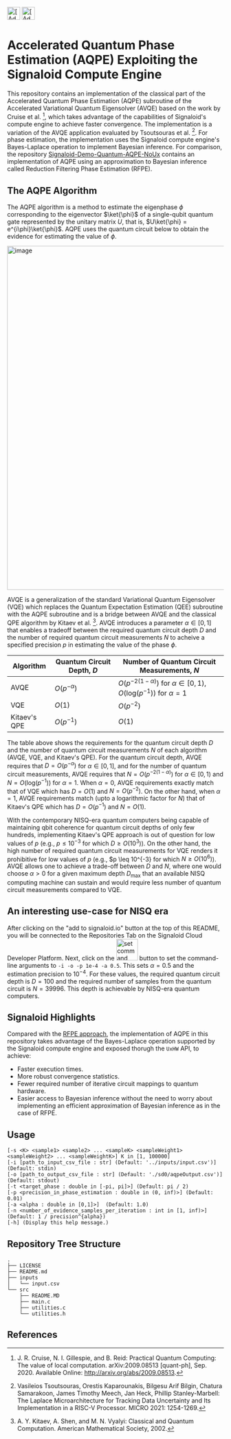 [<img src="https://assets.signaloid.io/add-to-signaloid-cloud-logo-dark-v6.png#gh-dark-mode-only" alt="[Add to signaloid.io]" height="30">](https://signaloid.io/repositories?connect=https://github.com/signaloid/Signaloid-Demo-Quantum-AQPE#gh-dark-mode-only)
[<img src="https://assets.signaloid.io/add-to-signaloid-cloud-logo-light-v6.png#gh-light-mode-only" alt="[Add to signaloid.io]" height="30">](https://signaloid.io/repositories?connect=https://github.com/signaloid/Signaloid-Demo-Quantum-AQPE#gh-light-mode-only)

# Accelerated Quantum Phase Estimation (AQPE) Exploiting the Signaloid Compute Engine
This repository contains an implementation of the classical part of the Accelerated Quantum Phase Estimation (AQPE) subroutine of the Accelerated Variational Quantum Eigensolver (AVQE) based on the work by Cruise et al. [^0], which takes advantage of the capabilities of Signaloid's compute engine to achieve faster convergence. The implementation is a variation of the AVQE application evaluated by Tsoutsouras et al. [^1]. For phase estimation, the implementation uses the Signaloid compute engine's Bayes-Laplace operation to implement Bayesian inference. For comparison, the repository [Signaloid-Demo-Quantum-AQPE-NoUx](https://github.com/signaloid/Signaloid-Demo-Quantum-AQPE-NoUx) contains an implementation of AQPE using an approximation to Bayesian inference called Reduction Filtering Phase Estimation (RFPE).

## The AQPE Algorithm
The AQPE algorithm is a method to estimate the eigenphase $\phi$ corresponding to the eigenvector $\ket{\phi}$ of a single-qubit quantum gate represented by the unitary matrix $U$, that is, $U\ket{\phi} = e^{i\phi}\ket{\phi}$. AQPE uses the quantum circuit below to obtain the evidence for estimating the value of $\phi$.

<img width="800" alt="image" src="https://user-images.githubusercontent.com/115564080/235872639-cb6866b2-cfcb-421f-b2cf-538110ca43fe.png">

AVQE is a generalization of the standard Variational Quantum Eigensolver (VQE) which replaces the Quantum Expectation Estimation (QEE) subroutine with the AQPE subroutine and is a bridge between AVQE and the classical QPE algorithm by Kitaev et al. [^2]. AVQE introduces a parameter $\alpha \in [0,1]$ that enables a tradeoff between the required quantum circuit depth $D$ and the number of required quantum circuit measurements $N$ to acheive a specified precision $p$ in estimating the value of the phase $\phi$.

| Algorithm | Quantum Circuit Depth, $D$ | Number of Quantum Circuit Measurements, $N$ |
| ------ | --- | --- |
| AVQE | $O(p^{-\alpha})$ | $O(p^{{-2(1 - \alpha)}})$ for $\alpha \in [0,1)$, $O(\mathrm{log}(p^{-1}))$ for $\alpha = 1$|
| VQE | $O(1)$ | $O(p^{-2})$ |
| Kitaev's QPE| $O(p^{-1})$ | $O(1)$ |

The table above shows the requirements for the quantum circuit depth $D$ and the number of quantum circuit measurements $N$ of each algorithm (AVQE, VQE, and Kitaev's QPE). For the quantum circuit depth, AVQE requires that $D = O(p^{-\alpha})$ for $\alpha \in [0,1]$, and for the number of quantum circuit measurements, AVQE requires that $N = O(p^{{-2(1 - \alpha)}})$ for $\alpha \in [0,1)$ and $N = O(\mathrm{log}(p^{-1}))$ for $\alpha = 1$. When $\alpha = 0$, AVQE requirements exactly match that of VQE which has $D = O(1)$ and $N = O(p^{-2})$. On the other hand, when $\alpha = 1$, AVQE requirements match (upto a logarithmic factor for $N$) that of Kitaev's QPE which has $D = O(p^{-1})$ and $N = O(1)$.

With the contemporary NISQ-era quantum computers being capable of maintaining qbit coherence for quantum circuit depths of only few hundreds, implementing Kitaev's QPE approach is out of question for low values of $p$ (e.g., $p \leq 10^{-3}$ for which $D \geq O(10^3)$). On the other hand, the high number of required quantum circuit measurements for VQE renders it prohibitive for low values of $p$ (e.g., $p \leq 10^{-3} for which $N \geq O(10^6)$). AVQE allows one to achieve a trade-off between $D$ and $N$, where one would choose $\alpha > 0$ for a given maximum depth $D_{\mathrm{max}}$ that an available NISQ computing machine can sustain and would require less number of quantum circuit measurements compared to VQE.

## An interesting use-case for NISQ era
After clicking on the "add to signaloid.io" button at the top of this README, you will be connected to the Repositories Tab on the Signaloid Cloud Developer Platform. Next, click on the <img width="50" alt="set command line parameters" src="https://github.com/signaloid/Signaloid-Demo-Quantum-AQPE-NoUx/assets/86417/eb19828c-789e-46e2-ba93-269a8ae64131"> button to set the command-line arguments to `-i -o -p 1e-4 -a 0.5`. This sets $\alpha = 0.5$ and the estimation precision to $10^{-4}$. For these values, the required quantum circuit depth is $D = 100$ and the required number of samples from the quantum circuit is $N = 39996$. This depth is achievable by NISQ-era quantum computers.

## Signaloid Highlights
Compared with the [RFPE approach](https://github.com/signaloid/Signaloid-Demo-Quantum-AQPE-NoUx), the implementation of AQPE in this repository takes advantage of the Bayes-Laplace operation supported by the Signaloid compute engine and exposed thorugh the `UxHW` API, to achieve:
- Faster execution times.
- More robust convergence statistics.
- Fewer required number of iterative circuit mappings to quantum hardware.
- Easier access to Bayesian inference without the need to worry about implementing an efficient approximation of Bayesian inference as in the case of RFPE.

## Usage
```
[-s <K> <sample1> <sample2> ... <sampleK> <sampleWeight1> <sampleWeight2> ... <sampleWeightK>] K in [1, 100000]
[-i [path_to_input_csv_file : str] (Default: '../inputs/input.csv')] (Default: stdin)
[-o [path_to_output_csv_file : str] (Default: './sd0/aqpeOutput.csv')] (Default: stdout)
[-t <target_phase : double in [-pi, pi]>] (Default: pi / 2)
[-p <precision_in_phase_estimation : double in (0, inf)>] (Default: 0.01)
[-a <alpha : double in [0,1]>]  (Default: 1.0)
[-n <number_of_evidence_samples_per_iteration : int in [1, inf)>] (Default: 1 / precision^{alpha})
[-h] (Display this help message.)
```

## Repository Tree Structure
```
.
├── LICENSE
├── README.md
├── inputs
│   └── input.csv
└── src
    ├── README.MD
    ├── main.c
    ├── utilities.c
    └── utilities.h
```

## References
[^0]: J. R. Cruise, N. I. Gillespie, and B. Reid: Practical Quantum Computing: The value of local computation. arXiv:2009.08513 [quant-ph], Sep. 2020. Available Online: http://arxiv.org/abs/2009.08513.

[^1]: Vasileios Tsoutsouras, Orestis Kaparounakis, Bilgesu Arif Bilgin, Chatura Samarakoon, James Timothy Meech, Jan Heck, Phillip Stanley-Marbell: The Laplace Microarchitecture for Tracking Data Uncertainty and Its Implementation in a RISC-V Processor. MICRO 2021: 1254-1269.

[^2]: A. Y. Kitaev, A. Shen, and M. N. Vyalyi: Classical and Quantum Computation. American Mathematical Society, 2002.
